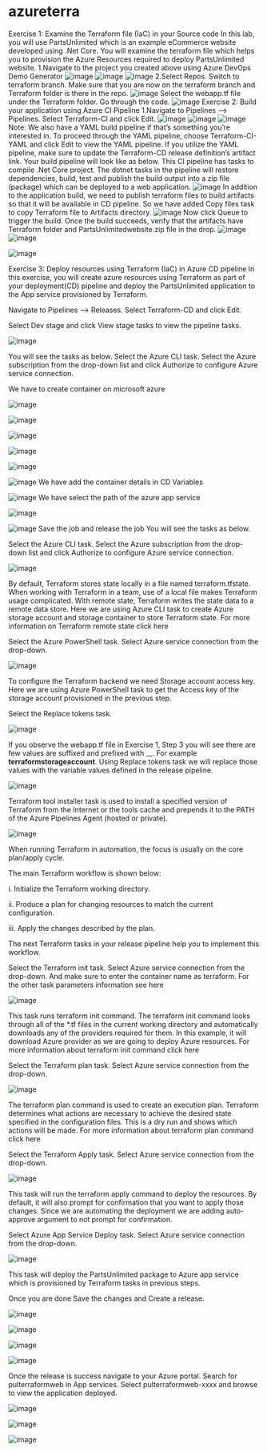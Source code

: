 # azureterra
Exercise 1: Examine the Terraform file (IaC) in your Source code
In this lab, you will use PartsUnlimited which is an example eCommerce website developed using .Net Core. You will examine the terraform file which helps you to provision the Azure Resources required to deploy PartsUnlimited website.
1.Navigate to the project you created above using Azure DevOps Demo Generator
![image](https://github.com/yunukolusuvarna/azureterra/assets/134670646/099bfee9-72da-49aa-aa25-1f87530e59d0)
![image](https://github.com/yunukolusuvarna/azureterra/assets/134670646/00d70a30-bcf3-4812-9e53-255a3826a101)
![image](https://github.com/yunukolusuvarna/azureterra/assets/134670646/98e5feeb-7437-48c3-a807-69bbb404a8ea)
2.Select Repos. Switch to terraform branch.
Make sure that you are now on the terraform branch and Terraform folder is there in the repo.
![image](https://github.com/yunukolusuvarna/azureterra/assets/134670646/bb8ab34d-5a03-4b06-8aa0-89fec56bc182)
Select the webapp.tf file under the Terraform folder. Go through the code.
![image](https://github.com/yunukolusuvarna/azureterra/assets/134670646/205883e2-bdb7-4a6d-ab5f-f37c30ea6820)
Exercise 2: Build your application using Azure CI Pipeline
1.Navigate to Pipelines –> Pipelines. Select Terraform-CI and click Edit.
![image](https://github.com/yunukolusuvarna/azureterra/assets/134670646/73ea7737-69a8-4f45-80b9-58ec86e32d7a)
![image](https://github.com/yunukolusuvarna/azureterra/assets/134670646/1dd8ec65-c9f1-4253-97a7-a478d799bb92)
![image](https://github.com/yunukolusuvarna/azureterra/assets/134670646/5fd2a62b-4139-406c-8dd3-80d1a23cd0f6)
 Note: We also have a YAML build pipeline if that’s something you’re interested in. To proceed through the YAML pipeline, choose Terraform-CI-YAML and click Edit to view the YAML pipeline. If you utilize the YAML pipeline, make sure to update the Terraform-CD release definition’s artifact link.
Your build pipeline will look like as below. This CI pipeline has tasks to compile .Net Core project. The dotnet tasks in the pipeline will restore dependencies, build, test and publish the build output into a zip file (package) which can be deployed to a web application.
![image](https://github.com/yunukolusuvarna/azureterra/assets/134670646/2d058906-7dac-48b0-8a5f-0852fe7e3b85)
In addition to the application build, we need to publish terraform files to build artifacts so that it will be available in CD pipeline. So we have added Copy files task to copy Terraform file to Artifacts directory.
![image](https://github.com/yunukolusuvarna/azureterra/assets/134670646/32777aba-b685-4876-85a2-ee58deac5b15)
Now click Queue to trigger the build. Once the build succeeds, verify that the artifacts have Terraform folder and PartsUnlimitedwebsite.zip file in the drop.
![image](https://github.com/yunukolusuvarna/azureterra/assets/134670646/72e3cf05-d392-4faa-abcb-d6dece0e7c92)
![image](https://github.com/yunukolusuvarna/azureterra/assets/134670646/e5c8b438-b1a5-4c8b-bd93-de3f2d481a9b)

![image](https://github.com/yunukolusuvarna/azureterra/assets/134670646/5f406725-b78e-48ad-a635-7ebe89be0ddd)

Exercise 3: Deploy resources using Terraform (IaC) in Azure CD pipeline
In this exercise, you will create azure resources using Terraform as part of your deployment(CD) pipeline and deploy the PartsUnlimited application to the App service provisioned by Terraform.

Navigate to Pipelines –> Releases. Select Terraform-CD and click Edit.

Select Dev stage and click View stage tasks to view the pipeline tasks.

![image](https://github.com/yunukolusuvarna/azureterra/assets/134670646/040398dd-eef9-4259-bdd2-911e6e80b207)

You will see the tasks as below. Select the Azure CLI task. Select the Azure subscription from the drop-down list and click Authorize to configure Azure service connection.

We have to create container on microsoft azure

![image](https://github.com/yunukolusuvarna/azureterra/assets/134670646/a945c619-b6e6-4135-92da-d7be75119a12)

![image](https://github.com/yunukolusuvarna/azureterra/assets/134670646/a5044b87-8413-4f2b-9e7b-63e9bc539d45)

![image](https://github.com/yunukolusuvarna/azureterra/assets/134670646/ec174133-c08b-4771-9775-a9c81aa466bd)

![image](https://github.com/yunukolusuvarna/azureterra/assets/134670646/3f3d382d-f72c-4a43-8a5c-c0aba402eb9c)

![image](https://github.com/yunukolusuvarna/azureterra/assets/134670646/f1177af6-9bbd-46ee-a35d-55387195f28f)

![image](https://github.com/yunukolusuvarna/azureterra/assets/134670646/4269a651-7cc1-461f-b465-2b0916bceb82)
We have add the container details in CD Variables 

![image](https://github.com/yunukolusuvarna/azureterra/assets/134670646/4c32f492-6609-4655-910e-ee7bef7ee857)
We have select the path of the azure app service

![image](https://github.com/yunukolusuvarna/azureterra/assets/134670646/c0b3ac49-bfac-4e28-839a-dd68a6bab909)

![image](https://github.com/yunukolusuvarna/azureterra/assets/134670646/adc98961-6621-4ffd-b7f1-7f3dcb817ef0)
Save the job and release the job 
You will see the tasks as below.

Select the Azure CLI task. Select the Azure subscription from the drop-down list and click Authorize to configure Azure service connection.


![image](https://github.com/yunukolusuvarna/azureterra/assets/134670646/829fc591-bc24-4c21-a305-70b126093337)


By default, Terraform stores state locally in a file named terraform.tfstate. When working with Terraform in a team, use of a local file makes Terraform usage complicated. With remote state, Terraform writes the state data to a remote data store. Here we are using Azure CLI task to create Azure storage account and storage container to store Terraform state. For more information on Terraform remote state click here

Select the Azure PowerShell task. Select Azure service connection from the drop-down.


![image](https://github.com/yunukolusuvarna/azureterra/assets/134670646/861364f5-181f-4071-bff3-b4e3ab90f299)

To configure the Terraform backend we need Storage account access key. Here we are using Azure PowerShell task to get the Access key of the storage account provisioned in the previous step.

Select the Replace tokens task.


![image](https://github.com/yunukolusuvarna/azureterra/assets/134670646/e213e950-4500-42a5-8acc-543ce6b6dd10)



If you observe the webapp.tf file in Exercise 1, Step 3 you will see there are few values are suffixed and prefixed with __. For example __terraformstorageaccount__. Using Replace tokens task we will replace those values with the variable values defined in the release pipeline.


![image](https://github.com/yunukolusuvarna/azureterra/assets/134670646/e626c3d1-4b4c-41aa-89cd-5d387f699e18)


Terraform tool installer task is used to install a specified version of Terraform from the Internet or the tools cache and prepends it to the PATH of the Azure Pipelines Agent (hosted or private).


![image](https://github.com/yunukolusuvarna/azureterra/assets/134670646/fbab4a97-5b00-4d1d-9a88-868a508e20d1)


When running Terraform in automation, the focus is usually on the core plan/apply cycle.

The main Terraform workflow is shown below:



i. Initialize the Terraform working directory.

ii. Produce a plan for changing resources to match the current configuration.

iii. Apply the changes described by the plan.

The next Terraform tasks in your release pipeline help you to implement this workflow.

Select the Terraform init task. Select Azure service connection from the drop-down. And make sure to enter the container name as terraform. For the other task parameters information see here


![image](https://github.com/yunukolusuvarna/azureterra/assets/134670646/260069cf-9880-45be-8555-92074cba11ab)




This task runs terraform init command. The terraform init command looks through all of the *.tf files in the current working directory and automatically downloads any of the providers required for them. In this example, it will download Azure provider as we are going to deploy Azure resources. For more information about terraform init command click here

Select the Terraform plan task. Select Azure service connection from the drop-down.


![image](https://github.com/yunukolusuvarna/azureterra/assets/134670646/35089dc8-0b86-4bf9-b1d3-112fc04da68f)


The terraform plan command is used to create an execution plan. Terraform determines what actions are necessary to achieve the desired state specified in the configuration files. This is a dry run and shows which actions will be made. For more information about terraform plan command click here

Select the Terraform Apply task. Select Azure service connection from the drop-down.


![image](https://github.com/yunukolusuvarna/azureterra/assets/134670646/ad08a198-10d0-4efd-8fec-12c22dec932d)


This task will run the terraform apply command to deploy the resources. By default, it will also prompt for confirmation that you want to apply those changes. Since we are automating the deployment we are adding auto-approve argument to not prompt for confirmation.

Select Azure App Service Deploy task. Select Azure service connection from the drop-down.


![image](https://github.com/yunukolusuvarna/azureterra/assets/134670646/8b741ce3-df74-4dc5-8e1e-efe3a80b7782)


This task will deploy the PartsUnlimited package to Azure app service which is provisioned by Terraform tasks in previous steps.

Once you are done Save the changes and Create a release.

![image](https://github.com/yunukolusuvarna/azureterra/assets/134670646/f0f8bec8-16f4-489d-9477-5260076b8d7a)


![image](https://github.com/yunukolusuvarna/azureterra/assets/134670646/2c463162-303a-41af-bdc0-92cb23c4ef31)


![image](https://github.com/yunukolusuvarna/azureterra/assets/134670646/0e880294-3c75-4c3b-8863-cc35fae1996a)

![image](https://github.com/yunukolusuvarna/azureterra/assets/134670646/5fb263c6-caa2-4e89-b05b-5041ec967915)

Once the release is success navigate to your Azure portal. Search for pulterraformweb in App services. Select pulterraformweb-xxxx and browse to view the application deployed.

![image](https://github.com/yunukolusuvarna/azureterra/assets/134670646/b1dd28d5-8f3f-41e3-9858-e9f3815ffab3)

![image](https://github.com/yunukolusuvarna/azureterra/assets/134670646/80ec7245-550e-4299-86f4-c37bed12e9bb)

![image](https://github.com/yunukolusuvarna/azureterra/assets/134670646/6253f019-8a63-4a11-bf06-3fc702127864)
